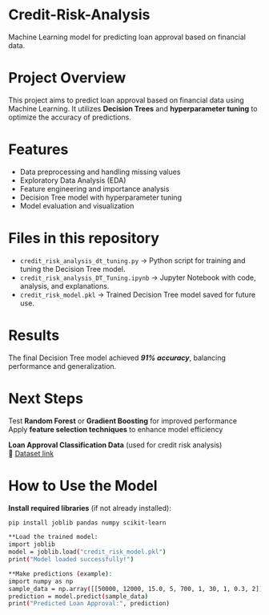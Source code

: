 # Credit-Risk-Analysis
Machine Learning model for predicting loan approval based on financial data.

# Project Overview
This project aims to predict loan approval based on financial data using Machine Learning. It utilizes **Decision Trees** and **hyperparameter tuning** to optimize the accuracy of predictions.

# Features
- Data preprocessing and handling missing values
- Exploratory Data Analysis (EDA)
- Feature engineering and importance analysis
- Decision Tree model with hyperparameter tuning
- Model evaluation and visualization

# Files in this repository
- `credit_risk_analysis_dt_tuning.py` → Python script for training and tuning the Decision Tree model.
- `credit_risk_analysis_DT_Tuning.ipynb` → Jupyter Notebook with code, analysis, and explanations.
- `credit_risk_model.pkl` → Trained Decision Tree model saved for future use.
  
# Results
The final Decision Tree model achieved ***91% accuracy***, balancing performance and generalization.

# Next Steps
Test **Random Forest** or **Gradient Boosting** for improved performance  
Apply **feature selection techniques** to enhance model efficiency 

**Loan Approval Classification Data** (used for credit risk analysis)  
🔗 [Dataset link](https://www.kaggle.com/datasets/taweilo/loan-approval-classification-data)  

# How to Use the Model
**Install required libraries** (if not already installed): 
```bash
pip install joblib pandas numpy scikit-learn

**Load the trained model:
import joblib
model = joblib.load("credit_risk_model.pkl")
print("Model loaded successfully!")

**Make predictions (example):
import numpy as np
sample_data = np.array([[50000, 12000, 15.0, 5, 700, 1, 30, 1, 0.3, 2]])  
prediction = model.predict(sample_data)
print("Predicted Loan Approval:", prediction)
   

